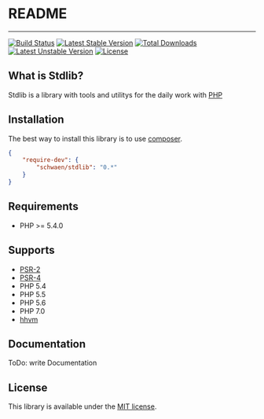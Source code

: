 # README
------------
[![Build Status](https://travis-ci.org/schwaen/stdlib.svg?branch=master)](https://travis-ci.org/schwaen/stdlib) [![Latest Stable Version](https://poser.pugx.org/schwaen/stdlib/v/stable)](https://packagist.org/packages/schwaen/stdlib) [![Total Downloads](https://poser.pugx.org/schwaen/stdlib/downloads)](https://packagist.org/packages/schwaen/stdlib) [![Latest Unstable Version](https://poser.pugx.org/schwaen/stdlib/v/unstable)](https://packagist.org/packages/schwaen/stdlib) [![License](https://poser.pugx.org/schwaen/stdlib/license)](https://packagist.org/packages/schwaen/stdlib)

What is Stdlib?
------------
Stdlib is a library with tools and utilitys for the daily work with [PHP](http://www.php.net/)

Installation
------------
The best way to install this library is to use [composer](https://getcomposer.org/).

```json
{
    "require-dev": {
        "schwaen/stdlib": "0.*"
    }
}
```
Requirements
-----------
- PHP >= 5.4.0

Supports
-----------
- [PSR-2](http://www.php-fig.org/psr/psr-2/)
- [PSR-4](http://www.php-fig.org/psr/psr-4/)
- PHP 5.4
- PHP 5.5
- PHP 5.6
- PHP 7.0
- [hhvm](http://hhvm.com/)

Documentation
------------
ToDo: write Documentation

License
-------
This library is available under the [MIT license](LICENSE).


